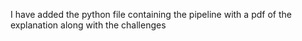 I have added the python file containing the pipeline with a pdf of the explanation along with the challenges
